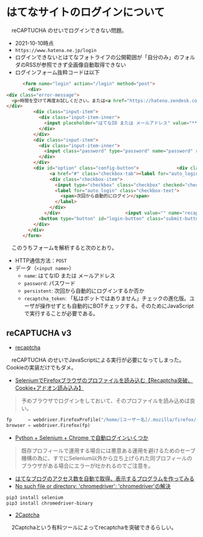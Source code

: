 # はてなサイトのログインについて

　reCAPTUCHA のせいでログインできない問題。

* 2021-10-10時点
* `https://www.hatena.ne.jp/login`
* ログインできないとはてなフォトライフの公開範囲が「自分のみ」のフォルダのRSSが参照できず全画像自動取得できない
* ログインフォーム抜粋コードは以下

```html
      <form name="login" action="/login" method="post">
        <div>
<div class="error-message">
  <p>時間を空けて再度お試しください。または<a href="https://hatena.zendesk.com/hc/ja">サポート窓口</a>にお問い合わせください。</p>
</div>
          <div class="input-item">
            <div class="input-item-inner">
              <input placeholder="はてなID または メールアドレス" value="*******************" pattern=".{3,}" id="login-name" type="text" class="text" required="required" autofocus="autofocus" name="name">
            </div>
          </div>
          <div class="input-item">
            <div class="input-item-inner">
              <input class="password" type="password" name="password" required="required" placeholder="パスワード" value="*************">
            </div>
          </div>
          <div id="option" class="config-button">              <div class="auto-login">
                <a href="#" class="checkbox-tab"><label for="auto_login"></label></a>
                <div class="checkbox-item">
                  <input type="checkbox" class="checkbox" checked="checked" name="persistent" value="1" id="auto_login" />
                  <label for="auto_login" class="checkbox-text">
                    <span>次回から自動的にログイン</span>
                  </label>
                </div>
              </div>                        <input value="" name="recaptcha_token" type="hidden" />
            <button type="button" id="login-button" class="submit-button">送信する</button>
          </div>
        </div>
      </form>
```

　このうちフォームを解析すると次のとおり。

* HTTP通信方法：`POST`
* データ（`<input name>`）
    * `name`: はてなID または メールアドレス
    * `password`: パスワード
    * `persistent`: 次回から自動的にログインするか否か
    * `recaptcha_token`: 「私はボットではありません」チェックの進化版。ユーザが操作せずとも自動的にBOTチェックする。そのためにJavaScriptで実行することが必要である。

## reCAPTUCHA v3

* [recaptcha](https://hatoblog.net/recaptcha/)

　reCAPTUCHA のせいでJavaScriptによる実行が必要になってしまった。Cookieの実装だけでもダメ。

* [SeleniumでFirefoxブラウザのプロファイルを読み込む【Recaptcha突破、Cookie+アドオン読み込み】](https://noauto-nolife.com/post/selenium-read-profile)

> 予めブラウザでログインをしておいて、そのプロファイルを読み込めば良い。

```python
fp      = webdriver.FirefoxProfile("/home/[ユーザー名]/.mozilla/firefox/[プロファイル名].default")
browser = webdriver.Firefox(fp)
```

* [Python + Selenium + Chrome で自動ログインいくつか](https://qiita.com/memakura/items/dbe7f6edadd456da1c5d)

> 既存プロフィールで運用する場合には悪意ある運用を避けるためのセーブ機構の為に、すでにSelenium以外から立ち上げられた同プロフィールのブラウザがある場合にエラーが吐かれるのでご注意を。

* [はてなブログのアクセス数を自動で取得、表示するプログラムを作ってみる](https://nochitamama.hatenablog.com/entry/Python/autoaccess)
* [No such file or directory: 'chromedriver': 'chromedriver'の解決](https://qiita.com/jajaja/items/d7f80876519aa8c3e64c)

```sh
pip3 install selenium
pip3 install chromedriver-binary
```


* [2Captcha](https://qiita.com/derodero24/items/7d36f4617a40fbb36b11)

　2Captchaという有料ツールによってrecaptchaを突破できるらしい。

